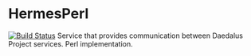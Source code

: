 # HermesPerl
[![Build Status](https://travis-ci.org/daedalusproject/Hermes-Perl.svg?branch=master)](https://travis-ci.org/daedalusproject/Hermes-Perl)
Service that provides communication between Daedalus Project services. Perl implementation.
